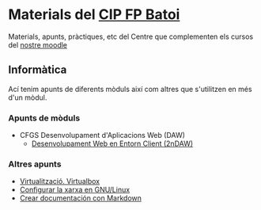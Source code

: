 # Materials del [CIP FP Batoi](http://www.cipfpbatoi.es)
Materials, apunts, pràctiques, etc del Centre que complementen els cursos del [nostre moodle](https://moodle.cipfpbatoi.es)

## Informàtica
Ací tenim apunts de diferents mòduls així com altres que s'utilitzen en més d'un mòdul. 

### Apunts de mòduls
* CFGS Desenvolupament d'Aplicacions Web (DAW)
  * [Desenvolupament Web en Entorn Client (2nDAW)](https://juanseguravasco.github.io/daw_dwc/)
  
### Altres apunts
* [Virtualització. Virtualbox](./altres/virtualitzacio/)
* [Configurar la xarxa en GNU/Linux](https://juanseguravasco.github.io/smx/ubuntu18/)
* [Crear documentación con Markdown](https://juanseguravasco.github.io/proyectos/flipped/markdown/)

